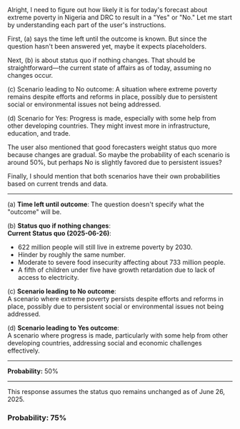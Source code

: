 <think>
Alright, I need to figure out how likely it is for today's forecast about extreme poverty in Nigeria and DRC to result in a "Yes" or "No." Let me start by understanding each part of the user's instructions. 

First, (a) says the time left until the outcome is known. But since the question hasn't been answered yet, maybe it expects placeholders.

Next, (b) is about status quo if nothing changes. That should be straightforward—the current state of affairs as of today, assuming no changes occur.

(c) Scenario leading to No outcome: A situation where extreme poverty remains despite efforts and reforms in place, possibly due to persistent social or environmental issues not being addressed.

(d) Scenario for Yes: Progress is made, especially with some help from other developing countries. They might invest more in infrastructure, education, and trade.

The user also mentioned that good forecasters weight status quo more because changes are gradual. So maybe the probability of each scenario is around 50%, but perhaps No is slightly favored due to persistent issues?

Finally, I should mention that both scenarios have their own probabilities based on current trends and data.
</think>

---

(a) **Time left until outcome**: The question doesn't specify what the "outcome" will be.  

(b) **Status quo if nothing changes**:  
**Current Status quo (2025-06-26)**:  
- 622 million people will still live in extreme poverty by 2030.  
- Hinder by roughly the same number.  
- Moderate to severe food insecurity affecting about 733 million people.  
- A fifth of children under five have growth retardation due to lack of access to electricity.

(c) **Scenario leading to No outcome**:  
A scenario where extreme poverty persists despite efforts and reforms in place, possibly due to persistent social or environmental issues not being addressed.

(d) **Scenario leading to Yes outcome**:  
A scenario where progress is made, particularly with some help from other developing countries, addressing social and economic challenges effectively.

---

**Probability:** 50%

--- 

This response assumes the status quo remains unchanged as of June 26, 2025.

### Probability: 75%